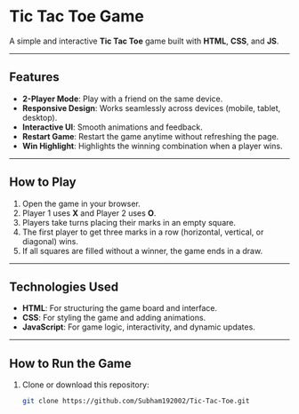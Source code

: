 # Tic Tac Toe Game

A simple and interactive **Tic Tac Toe** game built with **HTML**, **CSS**, and **JS**.

---

## Features

- **2-Player Mode**: Play with a friend on the same device.
- **Responsive Design**: Works seamlessly across devices (mobile, tablet, desktop).
- **Interactive UI**: Smooth animations and feedback.
- **Restart Game**: Restart the game anytime without refreshing the page.
- **Win Highlight**: Highlights the winning combination when a player wins.

---

## How to Play

1. Open the game in your browser.
2. Player 1 uses **X** and Player 2 uses **O**.
3. Players take turns placing their marks in an empty square.
4. The first player to get three marks in a row (horizontal, vertical, or diagonal) wins.
5. If all squares are filled without a winner, the game ends in a draw.

---

## Technologies Used

- **HTML**: For structuring the game board and interface.
- **CSS**: For styling the game and adding animations.
- **JavaScript**: For game logic, interactivity, and dynamic updates.

---

## How to Run the Game

1. Clone or download this repository:
   ```bash
   git clone https://github.com/Subham192002/Tic-Tac-Toe.git
